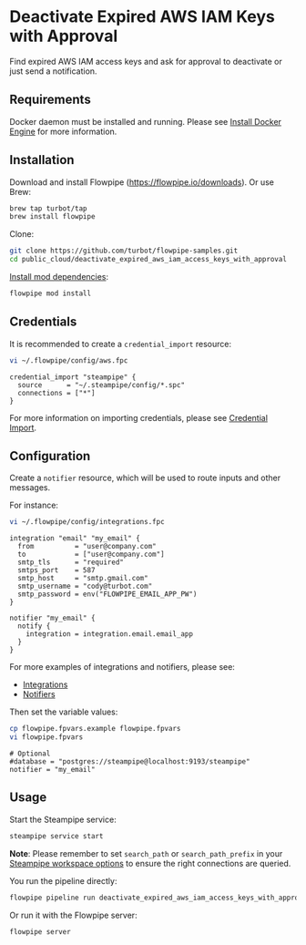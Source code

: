 # Deactivate Expired AWS IAM Keys with Approval

Find expired AWS IAM access keys and ask for approval to deactivate or just send a notification.

## Requirements

Docker daemon must be installed and running. Please see [Install Docker Engine](https://docs.docker.com/engine/install/) for more information.

## Installation

Download and install Flowpipe (https://flowpipe.io/downloads). Or use Brew:

```sh
brew tap turbot/tap
brew install flowpipe
```

Clone:

```sh
git clone https://github.com/turbot/flowpipe-samples.git
cd public_cloud/deactivate_expired_aws_iam_access_keys_with_approval
```

[Install mod dependencies](https://flowpipe.io/docs/build/mod-dependencies#mod-dependencies):

```sh
flowpipe mod install
```

## Credentials

It is recommended to create a `credential_import` resource:

```sh
vi ~/.flowpipe/config/aws.fpc
```

```hcl
credential_import "steampipe" {
  source      = "~/.steampipe/config/*.spc"
  connections = ["*"]
}
```

For more information on importing credentials, please see [Credential Import](https://flowpipe.io/docs/reference/config-files/credential-import).

## Configuration

Create a `notifier` resource, which will be used to route inputs and other messages.

For instance:

```sh
vi ~/.flowpipe/config/integrations.fpc
```

```hcl
integration "email" "my_email" {
  from          = "user@company.com"
  to            = ["user@company.com"]
  smtp_tls      = "required"
  smtps_port    = 587
  smtp_host     = "smtp.gmail.com"
  smtp_username = "cody@turbot.com"
  smtp_password = env("FLOWPIPE_EMAIL_APP_PW")
}

notifier "my_email" {
  notify {
    integration = integration.email.email_app
  }
}
```

For more examples of integrations and notifiers, please see:
- [Integrations](https://flowpipe.io/docs/reference/config-files/integration)
- [Notifiers](https://flowpipe.io/docs/reference/config-files/notifier)

Then set the variable values:

```sh
cp flowpipe.fpvars.example flowpipe.fpvars
vi flowpipe.fpvars
```

```hcl
# Optional
#database = "postgres://steampipe@localhost:9193/steampipe"
notifier = "my_email"
```

## Usage

Start the Steampipe service:

```sh
steampipe service start
```

**Note**: Please remember to set `search_path` or `search_path_prefix` in your [Steampipe workspace options](https://steampipe.io/docs/reference/config-files/workspace) to ensure the right connections are queried.

You run the pipeline directly:

```sh
flowpipe pipeline run deactivate_expired_aws_iam_access_keys_with_approval --host local
```

Or run it with the Flowpipe server:

```sh
flowpipe server
```
